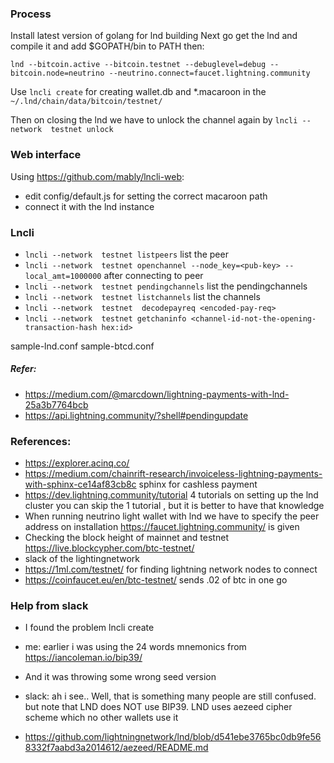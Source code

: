 ### Process

Install latest version of golang for lnd building
Next go get the lnd and compile it and add $GOPATH/bin to PATH
then:
```
lnd --bitcoin.active --bitcoin.testnet --debuglevel=debug --bitcoin.node=neutrino --neutrino.connect=faucet.lightning.community
```

Use `lncli create` for creating wallet.db and *.macaroon in the `~/.lnd/chain/data/bitcoin/testnet/`

Then on closing the lnd we have to unlock the channel again by `lncli --network  testnet unlock`


### Web interface
Using https://github.com/mably/lncli-web:
- edit config/default.js for setting the correct macaroon path
- connect it with the lnd instance

### Lncli

- `lncli --network  testnet listpeers` list the peer
- `lncli --network  testnet openchannel --node_key=<pub-key> --local_amt=1000000` after connecting to peer
- `lncli --network  testnet pendingchannels` list the pendingchannels
- `lncli --network  testnet listchannels` list the channels
- `lncli --network  testnet  decodepayreq <encoded-pay-req>`
- `lncli --network  testnet getchaninfo <channel-id-not-the-opening-transaction-hash hex:id>`

sample-lnd.conf
sample-btcd.conf

##### Refer:
- https://medium.com/@marcdown/lightning-payments-with-lnd-25a3b7764bcb
- https://api.lightning.community/?shell#pendingupdate

### References:
- https://explorer.acinq.co/
- https://medium.com/chainrift-research/invoiceless-lightning-payments-with-sphinx-ce14af83cb8c sphinx for cashless payment
- https://dev.lightning.community/tutorial 4 tutorials on setting up the lnd cluster you can skip the 1 tutorial , but it is better to have that knowledge
- When running neutrino light wallet with lnd we have to specify the peer address on installation https://faucet.lightning.community/ is given
- Checking the block height of mainnet and testnet https://live.blockcypher.com/btc-testnet/
- slack of the lightingnetwork
- https://1ml.com/testnet/ for finding lightning network nodes to connect
- https://coinfaucet.eu/en/btc-testnet/ sends .02 of btc in one go


### Help from slack

- I found the problem lncli create
- me: earlier i was using the 24 words mnemonics from https://iancoleman.io/bip39/
- And it was throwing some wrong seed version

- slack: ah i see.. Well, that is something many people are still confused. but note that LND does NOT use BIP39.  LND uses aezeed cipher scheme which no other wallets use it
- https://github.com/lightningnetwork/lnd/blob/d541ebe3765bc0db9fe568332f7aabd3a2014612/aezeed/README.md


